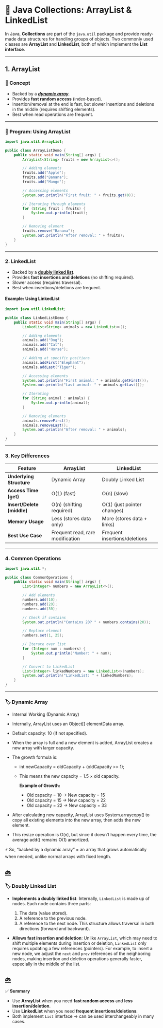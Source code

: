 # 🚀 Java Collections: ArrayList & LinkedList

In Java, **Collections** are part of the `java.util` package and provide ready-made data structures for handling groups of objects. Two commonly used classes are **ArrayList** and **LinkedList**, both of which implement the **List interface**.

---

## 1. ArrayList

### 📘 Concept

* Backed by a  [_**dynamic array**_](#🏷️-dynamic-array).
* Provides **fast random access** (index-based).
* Insertion/removal at the end is fast, but slower insertions and deletions in the middle (requires shifting elements).
* Best when read operations are frequent.

---

### 📝 Program: Using ArrayList

```java
import java.util.ArrayList;

public class ArrayListDemo {
    public static void main(String[] args) {
        ArrayList<String> fruits = new ArrayList<>();

        // Adding elements
        fruits.add("Apple");
        fruits.add("Banana");
        fruits.add("Mango");

        // Accessing elements
        System.out.println("First fruit: " + fruits.get(0));

        // Iterating through elements
        for (String fruit : fruits) {
            System.out.println(fruit);
        }

        // Removing element
        fruits.remove("Banana");
        System.out.println("After removal: " + fruits);
    }
}
```

---

### 2. LinkedList

* Backed by a [**doubly linked list**](#-doubly-linked-list).
* Provides **fast insertions and deletions** (no shifting required).
* Slower access (requires traversal).
* Best when insertions/deletions are frequent.

#### Example: Using LinkedList

```java
import java.util.LinkedList;

public class LinkedListDemo {
    public static void main(String[] args) {
        LinkedList<String> animals = new LinkedList<>();

        // Adding elements
        animals.add("Dog");
        animals.add("Cat");
        animals.add("Horse");

        // Adding at specific positions
        animals.addFirst("Elephant");
        animals.addLast("Tiger");

        // Accessing elements
        System.out.println("First animal: " + animals.getFirst());
        System.out.println("Last animal: " + animals.getLast());

        // Iterating
        for (String animal : animals) {
            System.out.println(animal);
        }

        // Removing elements
        animals.removeFirst();
        animals.removeLast();
        System.out.println("After removal: " + animals);
    }
}
```

---

### 3. Key Differences

| Feature                    | ArrayList                        | LinkedList                    |
| -------------------------- | -------------------------------- | ----------------------------- |
| **Underlying Structure**   | Dynamic Array                    | Doubly Linked List            |
| **Access Time (get)**      | O(1) (fast)                      | O(n) (slow)                   |
| **Insert/Delete (middle)** | O(n) (shifting required)         | O(1) (just pointer changes)   |
| **Memory Usage**           | Less (stores data only)          | More (stores data + links)    |
| **Best Use Case**          | Frequent read, rare modification | Frequent insertions/deletions |

---

### 4. Common Operations

```java
import java.util.*;

public class CommonOperations {
    public static void main(String[] args) {
        List<Integer> numbers = new ArrayList<>();

        // Add elements
        numbers.add(10);
        numbers.add(20);
        numbers.add(30);

        // Check if contains
        System.out.println("Contains 20? " + numbers.contains(20));

        // Replace element
        numbers.set(1, 25);

        // Iterate over list
        for (Integer num : numbers) {
            System.out.println("Number: " + num);
        }

        // Convert to LinkedList
        List<Integer> linkedNumbers = new LinkedList<>(numbers);
        System.out.println("LinkedList: " + linkedNumbers);
    }
}
```

---

### 🏷️ Dynamic Array

- Internal Working (Dynamic Array)
- Internally, ArrayList uses an Object[] elementData array.
- Default capacity: 10 (if not specified).
- When the array is full and a new element is added, ArrayList creates a new array with larger capacity.
- The growth formula is:
  - int newCapacity = oldCapacity + (oldCapacity >> 1); 
  - This means the new capacity = 1.5 × old capacity.  

    **Example of Growth:**
    - Old capacity = 10 → New capacity = 15
    - Old capacity = 15 → New capacity = 22
    - Old capacity = 22 → New capacity = 33

- After calculating new capacity, ArrayList uses System.arraycopy() to copy all existing elements into the new array, then adds the new element.
- This resize operation is O(n), but since it doesn’t happen every time, the average add() remains O(1) amortized.

⚡ So, “backed by a dynamic array” = an array that grows automatically when needed, unlike normal arrays with fixed length.

[🔙](#1-arrayList)
---
### 🏷️ Doubly Linked List
* **Implements a doubly linked list**: Internally, `LinkedList` is made up of nodes. Each node contains three parts:

  1. The data (value stored).
  2. A reference to the previous node.
  3. A reference to the next node.
     This structure allows traversal in both directions (forward and backward).
* **Allows fast insertion and deletion**: Unlike `ArrayList`, which may need to shift multiple elements during insertion or deletion, `LinkedList` only requires updating a few references (pointers). For example, to insert a new node, we adjust the `next` and `prev` references of the neighboring nodes, making insertion and deletion operations generally faster, especially in the middle of the list.

[🔙](#2-linkedList)
---

✅ **Summary**

* Use **ArrayList** when you need **fast random access** and **less insertion/deletion**.
* Use **LinkedList** when you need **frequent insertions/deletions**.
* Both implement `List` interface → can be used interchangeably in many cases.
